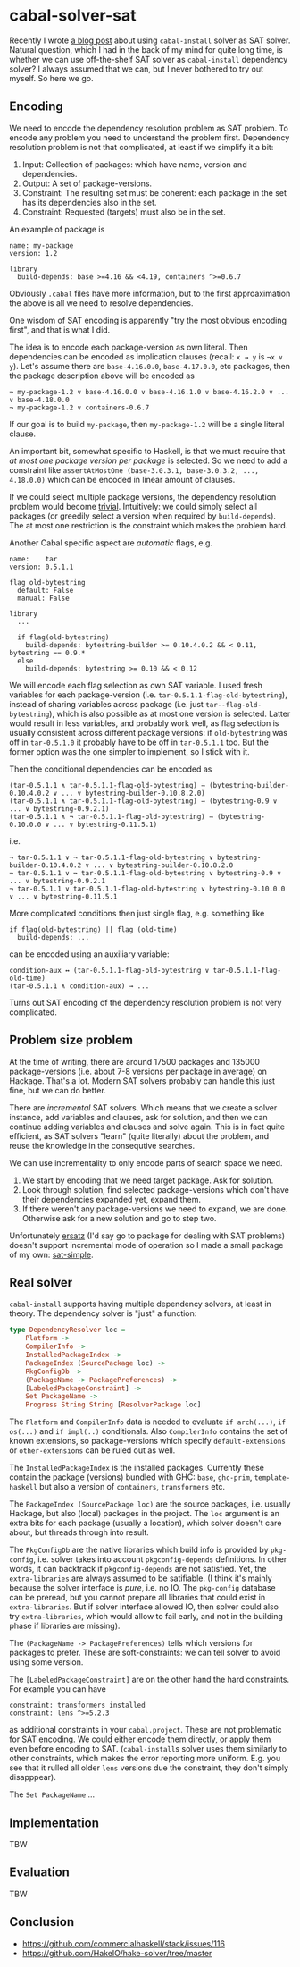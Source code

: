 # cabal-solver-sat

Recently I wrote [a blog post](https://oleg.fi/gists/posts/2023-08-30-using-cabal-install-solver-as-sat-solver.html) about using `cabal-install` solver as SAT solver.
Natural question, which I had in the back of my mind for quite long time, is whether we can use off-the-shelf SAT solver as `cabal-install` dependency solver?
I always assumed that we can, but I never bothered to try out myself.
So here we go.

Encoding
--------

We need to encode the dependency resolution problem as SAT problem.
To encode any problem you need to understand the problem first.
Dependency resolution problem is not that complicated, at least if we simplify it a bit:

1. Input: Collection of packages: which have name, version and dependencies.
2. Output: A set of package-versions.
3. Constraint: The resulting set must be coherent: each package in the set has its dependencies also in the set.
4. Constraint: Requested (targets) must also be in the set.

An example of package is

```cabal
name: my-package
version: 1.2

library
  build-depends: base >=4.16 && <4.19, containers ^>=0.6.7
```

Obviously `.cabal` files have more information, but to the first approaximation the above is all we need to resolve dependencies.

One wisdom of SAT encoding is apparently "try the most obvious encoding first", and that is what I did.

The idea is to encode each package-version as own literal. Then dependencies can be encoded as implication clauses (recall: `x → y` is `¬x ∨ y`).
Let's assume there are `base-4.16.0.0`, `base-4.17.0.0`, etc packages, then the package description above will be encoded as

```text
¬ my-package-1.2 ∨ base-4.16.0.0 ∨ base-4.16.1.0 ∨ base-4.16.2.0 ∨ ... ∨ base-4.18.0.0
¬ my-package-1.2 ∨ containers-0.6.7
```

If our goal is to build `my-package`, then `my-package-1.2` will be a single literal clause.

An important bit, somewhat specific to Haskell, is that we must require that *at most one package version per package* is selected.
So we need to add a constraint like `assertAtMostOne (base-3.0.3.1, base-3.0.3.2, ..., 4.18.0.0)` which can be encoded in linear amount of clauses.

If we could select multiple package versions, the dependency resolution problem would become [trivial](https://en.wikipedia.org/wiki/Horn-satisfiability). Intuitively: we could simply select all packages (or greedily select a version when required by `build-depends`).
The at most one restriction is the constraint which makes the problem hard.

Another Cabal specific aspect are *automatic* flags, e.g. 

```cabal
name:    tar
version: 0.5.1.1

flag old-bytestring
  default: False
  manual: False

library
  ...

  if flag(old-bytestring)
    build-depends: bytestring-builder >= 0.10.4.0.2 && < 0.11, bytestring == 0.9.*
  else
    build-depends: bytestring >= 0.10 && < 0.12
```

We will encode each flag selection as own SAT variable. I used fresh variables for each package-version (i.e. `tar-0.5.1.1-flag-old-bytestring`),
instead of sharing variables across package (i.e. just `tar--flag-old-bytestring`), which is also possible as at most one version is selected.
Latter would result in less variables, and probably work well, as flag selection is usually consistent across different package versions:
if `old-bytestring` was off in `tar-0.5.1.0` it probably have to be off in `tar-0.5.1.1` too.
But the former option was the one simpler to implement, so I stick with it.

Then the conditional dependencies can be encoded as

```text
(tar-0.5.1.1 ∧ tar-0.5.1.1-flag-old-bytestring) → (bytestring-builder-0.10.4.0.2 ∨ ... ∨ bytestring-builder-0.10.8.2.0)
(tar-0.5.1.1 ∧ tar-0.5.1.1-flag-old-bytestring) → (bytestring-0.9 ∨ ... ∨ bytestring-0.9.2.1)
(tar-0.5.1.1 ∧ ¬ tar-0.5.1.1-flag-old-bytestring) → (bytestring-0.10.0.0 ∨ ... ∨ bytestring-0.11.5.1)
```

i.e.

```text
¬ tar-0.5.1.1 ∨ ¬ tar-0.5.1.1-flag-old-bytestring ∨ bytestring-builder-0.10.4.0.2 ∨ ... ∨ bytestring-builder-0.10.8.2.0
¬ tar-0.5.1.1 ∨ ¬ tar-0.5.1.1-flag-old-bytestring ∨ bytestring-0.9 ∨ ... ∨ bytestring-0.9.2.1
¬ tar-0.5.1.1 ∨ tar-0.5.1.1-flag-old-bytestring ∨ bytestring-0.10.0.0 ∨ ... ∨ bytestring-0.11.5.1
```

More complicated conditions then just single flag, e.g. something like

```cabal
if flag(old-bytestring) || flag (old-time)
  build-depends: ...
```

can be encoded using an auxiliary variable:

```text
condition-aux ↔ (tar-0.5.1.1-flag-old-bytestring ∨ tar-0.5.1.1-flag-old-time)
(tar-0.5.1.1 ∧ condition-aux) → ...
```

Turns out SAT encoding of the dependency resolution problem is not very complicated.

Problem size problem
--------------------

At the time of writing, there are around 17500 packages and 135000 package-versions (i.e. about 7-8 versions per package in average) on Hackage.
That's a lot.
Modern SAT solvers probably can handle this just fine, but we can do better.

There are *incremental* SAT solvers.
Which means that we create a solver instance, add variables and clauses, ask for solution, and then we can  continue adding variables and clauses and solve again.
This is in fact quite efficient, as SAT solvers "learn" (quite literally) about the problem, and reuse the knowledge in the consequtive searches. 

We can use incrementality to only encode parts of search space we need.
1. We start by encoding that we need target package. Ask for solution.
2. Look through solution, find selected package-versions which don't have their dependencies expanded yet, expand them.
3. If there weren't any package-versions we need to expand, we are done. Otherwise ask for a new solution and go to step two.

Unfortunately [ersatz](https://hackage.haskell.org/package/ersatz) (I'd say go to package for dealing with SAT problems) doesn't support incremental mode of operation so I made a small package of my own: [sat-simple](https://hackage.haskell.org/package/sat-simple).

Real solver
-----------

`cabal-install` supports having multiple dependency solvers, at least in theory. The dependency solver is "just" a function:

```haskell
type DependencyResolver loc =
    Platform ->
    CompilerInfo ->
    InstalledPackageIndex ->
    PackageIndex (SourcePackage loc) ->
    PkgConfigDb ->
    (PackageName -> PackagePreferences) ->
    [LabeledPackageConstraint] ->
    Set PackageName ->
    Progress String String [ResolverPackage loc]
```

The `Platform` and `CompilerInfo` data is needed to evaluate `if arch(...)`, `if os(...)` and `if impl(..)` conditionals.
Also `CompilerInfo` contains the set of known extensions, so package-versions which specify `default-extensions` or `other-extensions` can be
ruled out as well.

The `InstalledPackageIndex` is the installed packages. Currently these contain the package (versions) bundled with GHC: `base`, `ghc-prim`, `template-haskell` but also a version of `containers`, `transformers` etc.

The `PackageIndex (SourcePackage loc)` are the source packages, i.e. usually Hackage, but also (local) packages in the project.
The `loc` argument is an extra bits for each package (usually a location), which solver doesn't care about, but threads through into result.

The `PkgConfigDb` are the native libraries which build info is provided by `pkg-config`, i.e. solver takes into account `pkgconfig-depends` definitions.
In other words, it can backtrack if `pkgconfig-depends` are not satisfied. Yet, the `extra-libraries` are always assumed to be satifiable.
(I think it's mainly because the solver interface is *pure*, i.e. no IO. The `pkg-config` database can be preread, but you cannot prepare all libraries that could exist in `extra-libraries`. But if solver interface allowed IO, then solver could also try `extra-libraries`, which would allow to fail early, and not in the building phase if libraries are missing).

The `(PackageName -> PackagePreferences)` tells which versions for packages to prefer. These are soft-constraints: we can tell solver to avoid using some version.

The `[LabeledPackageConstraint]` are on the other hand the hard constraints. For example you can have

```cabal
constraint: transformers installed
constraint: lens ^>=5.2.3
```

as additional constraints in your `cabal.project`. These are not problematic for SAT encoding.
We could either encode them directly, or apply them even before encoding to SAT.
(`cabal-install`s solver uses them similarly to other constraints, which makes the error reporting more uniform. E.g. you see that it rulled all older `lens` versions due the constraint, they don't simply disapppear).

The `Set PackageName` ...

Implementation
--------------

TBW

Evaluation
----------

TBW

Conclusion
----------

- https://github.com/commercialhaskell/stack/issues/116
- https://github.com/HakeIO/hake-solver/tree/master
